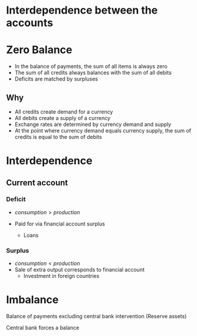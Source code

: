 # Interdependence between the accounts

# Zero Balance

- In the balance of payments, the sum of all items is always zero
- The sum of all credits always balances with the sum of all debits
- Deficits are matched by surpluses

## Why

- All credits create demand for a currency
- All debits create a supply of a currency
- Exchange rates are determined by currency demand and supply
- At the point where currency demand equals currency supply, the sum of credits is equal to the sum of debits

# Interdependence

## Current account

### Deficit

- $consumption > production$

- Paid for via financial account surplus
    - Loans

### Surplus

- $consumption < production$
- Sale of extra output corresponds to financial account
    - Investment in foreign countries

# Imbalance

Balance of payments excluding central bank intervention (Reserve assets)

Central bank forces a balance